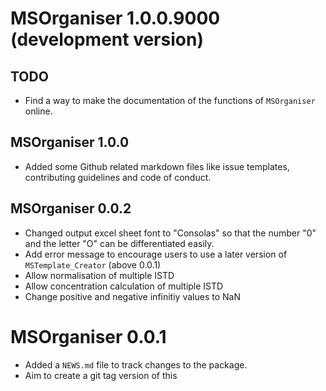 # MSOrganiser 1.0.0.9000 (development version)

## TODO

* Find a way to make the documentation of the functions of `MSOrganiser` online.

## MSOrganiser 1.0.0

* Added some Github related markdown files like issue templates, contributing guidelines and code of conduct.

## MSOrganiser 0.0.2

* Changed output excel sheet font to "Consolas" so that the number "0" and the letter "O" can be differentiated easily.
* Add error message to encourage users to use a later version of `MSTemplate_Creator` (above 0.0.1)
* Allow normalisation of multiple ISTD
* Allow concentration calculation of multiple ISTD
* Change positive and negative infinitiy values to NaN

# MSOrganiser 0.0.1

* Added a `NEWS.md` file to track changes to the package.
* Aim to create a git tag version of this
